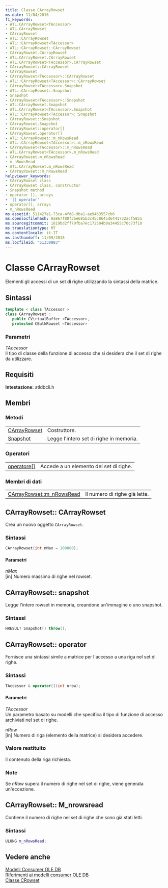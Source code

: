 ```yaml
---
title: Classe CArrayRowset
ms.date: 11/04/2016
f1_keywords:
- ATL.CArrayRowset<TAccessor>
- ATL.CArrayRowset
- CArrayRowset
- ATL::CArrayRowset
- ATL::CArrayRowset<TAccessor>
- ATL::CArrayRowset::CArrayRowset
- CArrayRowset.CArrayRowset
- ATL.CArrayRowset.CArrayRowset
- ATL.CArrayRowset<TAccessor>.CArrayRowset
- CArrayRowset::CArrayRowset
- CArrayRowset
- CArrayRowset<TAccessor>::CArrayRowset
- ATL::CArrayRowset<TAccessor>::CArrayRowset
- CArrayRowset<TAccessor>.Snapshot
- ATL::CArrayRowset::Snapshot
- Snapshot
- CArrayRowset<TAccessor>::Snapshot
- ATL.CArrayRowset.Snapshot
- ATL.CArrayRowset<TAccessor>.Snapshot
- ATL::CArrayRowset<TAccessor>::Snapshot
- CArrayRowset::Snapshot
- CArrayRowset.Snapshot
- CArrayRowset::operator[]
- CArrayRowset.operator[]
- ATL::CArrayRowset::m_nRowsRead
- ATL::CArrayRowset<TAccessor>::m_nRowsRead
- CArrayRowset<TAccessor>::m_nRowsRead
- ATL.CArrayRowset<TAccessor>.m_nRowsRead
- CArrayRowset.m_nRowsRead
- m_nRowsRead
- ATL.CArrayRowset.m_nRowsRead
- CArrayRowset::m_nRowsRead
helpviewer_keywords:
- CArrayRowset class
- CArrayRowset class, constructor
- Snapshot method
- operator [], arrays
- '[] operator'
- operator[], arrays
- m_nRowsRead
ms.assetid: 511427e1-73ca-4fd8-9ba1-ae9463557cb6
ms.openlocfilehash: 0a867f80f3be685b3c45c8645d6441732acf5851
ms.sourcegitcommit: 1819bd2ff79fba7ec172504b9a34455c70c73f10
ms.translationtype: MT
ms.contentlocale: it-IT
ms.lasthandoff: 11/09/2018
ms.locfileid: "51330983"
---
```

# <a name="carrayrowset-class"></a>Classe CArrayRowset

Elementi gli accessi di un set di righe utilizzando la sintassi della matrice.

## <a name="syntax"></a>Sintassi

```cpp
template < class TAccessor >
class CArrayRowset :
   public CVirtualBuffer <TAccessor>,
   protected CBulkRowset <TAccessor>
```

### <a name="parameters"></a>Parametri

*TAccessor*<br/>
Il tipo di classe della funzione di accesso che si desidera che il set di righe da utilizzare.

## <a name="requirements"></a>Requisiti

**Intestazione:** atldbcli.h

## <a name="members"></a>Membri

### <a name="methods"></a>Metodi

|||
|-|-|
|[CArrayRowset](#carrayrowset)|Costruttore.|
|[Snapshot](#snapshot)|Legge l'intero set di righe in memoria.|

### <a name="operators"></a>Operatori

|||
|-|-|
|[operatore&#91;&#93;](#operator)|Accede a un elemento del set di righe.|

### <a name="data-members"></a>Membri di dati

|||
|-|-|
|[CArrayRowset::m_nRowsRead](#nrowsread)|Il numero di righe già lette.|

## <a name="carrayrowset"></a> CArrayRowset:: CArrayRowset

Crea un nuovo oggetto `CArrayRowset`.

### <a name="syntax"></a>Sintassi

```cpp
CArrayRowset(int nMax = 100000);
```

#### <a name="parameters"></a>Parametri

*nMax*<br/>
[in] Numero massimo di righe nel rowset.

## <a name="snapshot"></a> CArrayRowset:: snapshot

Legge l'intero rowset in memoria, creandone un'immagine o uno snapshot.

### <a name="syntax"></a>Sintassi

```cpp
HRESULT Snapshot() throw();
```

## <a name="operator"></a> CArrayRowset:: operator

Fornisce una sintassi simile a matrice per l'accesso a una riga nel set di righe.

### <a name="syntax"></a>Sintassi

```cpp
TAccessor & operator[](int nrow);
```

#### <a name="parameters"></a>Parametri

*TAccessor*<br/>
Un parametro basato su modelli che specifica il tipo di funzione di accesso archiviati nel set di righe.

*nRow*<br/>
[in] Numero di riga (elemento della matrice) si desidera accedere.

### <a name="return-value"></a>Valore restituito

Il contenuto della riga richiesta.

### <a name="remarks"></a>Note

Se *nRow* supera il numero di righe nel set di righe, viene generata un'eccezione.

## <a name="nrowsread"></a> CArrayRowset:: M_nrowsread

Contiene il numero di righe nel set di righe che sono già stati letti.

### <a name="syntax"></a>Sintassi

```cpp
ULONG m_nRowsRead;
```

## <a name="see-also"></a>Vedere anche

[Modelli Consumer OLE DB](../../data/oledb/ole-db-consumer-templates-cpp.md)<br/>
[Riferimenti ai modelli consumer OLE DB](../../data/oledb/ole-db-consumer-templates-reference.md)<br/>
[Classe CRowset](../../data/oledb/crowset-class.md)
